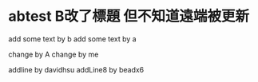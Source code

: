# abtest B改了標題 但不知道遠端被更新
add some text by b
add some text by a

change by A
change by me

addline by davidhsu
addLine8 by beadx6